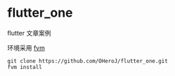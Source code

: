 # flutter_one

flutter 文章案例

环境采用 [fvm](https://github.com/leoafarias/fvm)

```shell script
git clone https://github.com/OHeroJ/flutter_one.git
fvm install
``` 
